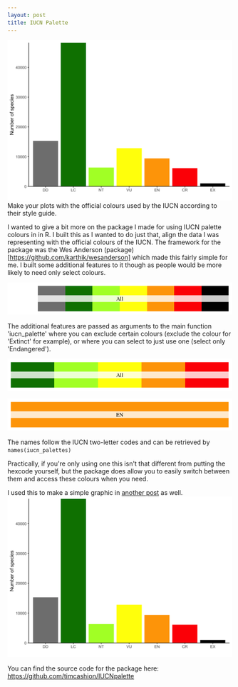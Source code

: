 ```yaml
---
layout: post
title: IUCN Palette 
---
```


![](../images/iucn_classifier.png)
Make your plots with the official colours used by the IUCN according to their style guide.  

I wanted to give a bit more on the package I made for using IUCN palette colours in in R. I built this as I wanted to do just that, align the data I was representing with the official colours of the IUCN. The framework for the package was the Wes Anderson (package)[https://github.com/karthik/wesanderson] which made this fairly simple for me. I built some additional features to it though as people would be more likely to need only select colours. 

![All colours: `iucn_palette()`](../images/full-categories-1.png)

The additional features are passed as arguments to the main function 'iucn_palette' where you can exclude certain colours (exclude the colour for 'Extinct' for example), or where you can select to just use one (select only 'Endangered'). 


![Select colours: `iucn_palette(exclude=c("DD", "NE", "CO"))`](../images/some-categories-1.png)


![Single colour: `iucn_palette(category="EN")`](../images/single-category-1.png)


The names follow the IUCN two-letter codes and can be retrieved by `names(iucn_palettes)`

Practically, if you're only using one this isn't that different from putting the hexcode yourself, but the package does allow you to easily switch between them and access these colours when you need. 


I used this to make a simple graphic in [another post](https://timcashion.github.io/iucn_classifier/) as well. 
![](../images/iucn_classifier.png)  


You can find the source code for the package here:
https://github.com/timcashion/IUCNpalette


